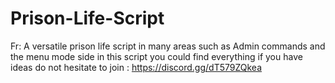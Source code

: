 # Prison-Life-Script
Fr: A versatile prison life script in many areas such as Admin commands and the menu mode side in this script you could find everything if you have ideas do not hesitate to join : https://discord.gg/dT579ZQkea
